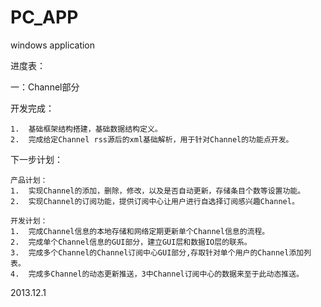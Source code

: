PC_APP
======

windows application


进度表：


一：Channel部分

开发完成：

    1.  基础框架结构搭建，基础数据结构定义。  
    2.  完成给定Channel rss源后的xml基础解析，用于针对Channel的功能点开发。

下一步计划：

    产品计划：
    1.  实现Channel的添加，删除，修改，以及是否自动更新，存储条目个数等设置功能。
    2.  实现Channel的订阅功能，提供订阅中心让用户进行自选择订阅感兴趣Channel。  
    
    开发计划：
    1.  完成Channel信息的本地存储和网络定期更新单个Channel信息的流程。
    2.  完成单个Channel信息的GUI部分，建立GUI层和数据IO层的联系。
    3.  完成多个Channel的Channel订阅中心GUI部分,存取针对单个用户的Channel添加列表。
    4.  完成多Channel的动态更新推送，3中Channel订阅中心的数据来至于此动态推送。
    

2013.12.1 
